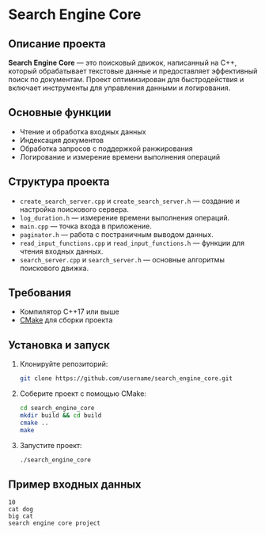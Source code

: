 # Search Engine Core

## Описание проекта
**Search Engine Core** — это поисковый движок, написанный на C++, который обрабатывает текстовые данные и предоставляет эффективный поиск по документам. Проект оптимизирован для быстродействия и включает инструменты для управления данными и логирования.

## Основные функции
- Чтение и обработка входных данных
- Индексация документов
- Обработка запросов с поддержкой ранжирования
- Логирование и измерение времени выполнения операций

## Структура проекта
- `create_search_server.cpp` и `create_search_server.h` — создание и настройка поискового сервера.
- `log_duration.h` — измерение времени выполнения операций.
- `main.cpp` — точка входа в приложение.
- `paginator.h` — работа с постраничным выводом данных.
- `read_input_functions.cpp` и `read_input_functions.h` — функции для чтения входных данных.
- `search_server.cpp` и `search_server.h` — основные алгоритмы поискового движка.

## Требования
- Компилятор C++17 или выше
- [CMake](https://cmake.org/) для сборки проекта

## Установка и запуск
1. Клонируйте репозиторий:
    ```sh
    git clone https://github.com/username/search_engine_core.git
    ```
2. Соберите проект с помощью CMake:
    ```sh
    cd search_engine_core
    mkdir build && cd build
    cmake ..
    make
    ```
3. Запустите проект:
    ```sh
    ./search_engine_core
    ```

## Пример входных данных
```text
10
cat dog
big cat
search engine core project
